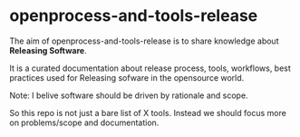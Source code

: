 # openprocess-and-tools-release


The aim of openprocess-and-tools-release is to share knowledge about **Releasing Software**.

It is a curated documentation about release process, tools, workflows, best practices used for Releasing sofware in the opensource world.

Note: I belive software should be driven by rationale and scope.

So this repo is not just a bare list of X tools. Instead we should focus more on problems/scope and documentation.
